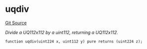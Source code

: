 # uqdiv
[Git Source](https://github.com/z0r0z/ZAMM/blob/c21fc3c66faff16115f1a70cca4055641603c62b/src/utils/Math.sol)

*Divide a UQ112x112 by a uint112, returning a UQ112x112.*


```solidity
function uqdiv(uint224 x, uint112 y) pure returns (uint224 z);
```

